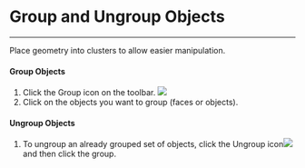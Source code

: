 # Group and Ungroup Objects

---

Place geometry into clusters to allow easier manipulation.

#### Group Objects

1. Click the Group icon on the toolbar. ![](Images/GUID-EF14D0BF-4D48-43E9-BA92-F795F941B110-low.png)
2. Click on the objects you want to group \(faces or objects\).

#### Ungroup Objects

1. To ungroup an already grouped set of objects, click the Ungroup icon![](Images/GUID-84132542-FEAC-4D44-9910-08F04ED41187-low.png) and then click the group.



